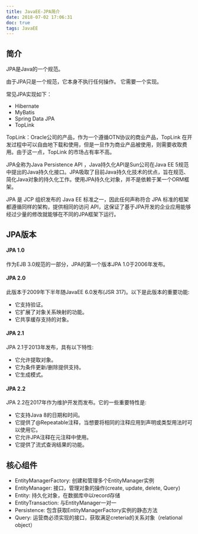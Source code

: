 ```yaml
---
title: JavaEE-JPA简介
date: 2018-07-02 17:06:31
doc: true
tags: JavaEE
---
```


## 简介
JPA是Java的一个规范。 

由于JPA只是一个规范，它本身不执行任何操作。 它需要一个实现。 

常见JPA实现如下：
- Hibernate
- MyBatis
- Spring Data JPA
- TopLink 

TopLink：Oracle公司的产品，作为一个遵循OTN协议的商业产品，TopLink 在开发过程中可以自由地下载和使用，但是一旦作为商业产品被使用，则需要收取费用。由于这一点，TopLink 的市场占有率不高。

JPA全称为Java Persistence API ，Java持久化API是Sun公司在Java EE 5规范中提出的Java持久化接口。JPA吸取了目前Java持久化技术的优点，旨在规范、简化Java对象的持久化工作。使用JPA持久化对象，并不是依赖于某一个ORM框架。

JPA 是 JCP 组织发布的 Java EE 标准之一，因此任何声称符合 JPA 标准的框架都遵循同样的架构，提供相同的访问 API，这保证了基于JPA开发的企业应用能够经过少量的修改就能够在不同的JPA框架下运行。

## JPA版本

#### JPA 1.0
作为EJB 3.0规范的一部分，JPA的第一个版本JPA 1.0于2006年发布。

#### JPA 2.0 
此版本于2009年下半年随JavaEE 6.0发布(JSR 317)。以下是此版本的重要功能: 

- 它支持验证。
- 它扩展了对象关系映射的功能。
- 它共享缓存支持的对象。

#### JPA 2.1
JPA 2.1于2013年发布，具有以下特性: 

- 它允许提取对象。
- 它为条件更新/删除提供支持。
- 它生成模式。

#### JPA 2.2
JPA 2.2在2017年作为维护开发而发布。它的一些重要特性是: 

- 它支持Java 8的日期和时间。
- 它提供了@Repeatable注释，当想要将相同的注释应用到声明或类型用法时可以使用它。
- 它允许JPA注释在元注释中使用。
- 它提供了流式查询结果的功能。

## 核心组件

- EntityManagerFactory: 创建和管理多个EntityManager实例
- EntityManager: 接口，管理对象的操作(create, update, delete, Query)
- Entity: 持久化对象，在数据库中以record存储
- EntityTransaction: 与EntityManager一对一
- Persistence: 包含获取EntityManagerFactory实例的静态方法
- Query: 运营商必须实现的接口，获取满足creteria的关系对象（relational object）